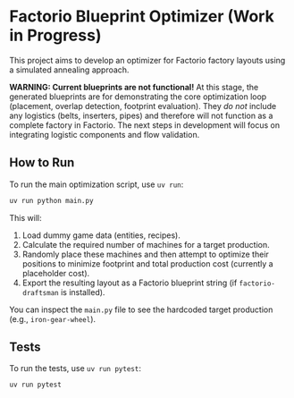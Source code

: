 # Factorio Blueprint Optimizer (Work in Progress)

This project aims to develop an optimizer for Factorio factory layouts using a simulated annealing approach.

**WARNING: Current blueprints are not functional!**
At this stage, the generated blueprints are for demonstrating the core optimization loop (placement, overlap detection, footprint evaluation). They *do not* include any logistics (belts, inserters, pipes) and therefore will not function as a complete factory in Factorio. The next steps in development will focus on integrating logistic components and flow validation.

## How to Run

To run the main optimization script, use `uv run`:

```bash
uv run python main.py
```

This will:
1.  Load dummy game data (entities, recipes).
2.  Calculate the required number of machines for a target production.
3.  Randomly place these machines and then attempt to optimize their positions to minimize footprint and total production cost (currently a placeholder cost).
4.  Export the resulting layout as a Factorio blueprint string (if `factorio-draftsman` is installed).

You can inspect the `main.py` file to see the hardcoded target production (e.g., `iron-gear-wheel`).

## Tests

To run the tests, use `uv run pytest`:

```bash
uv run pytest
```
